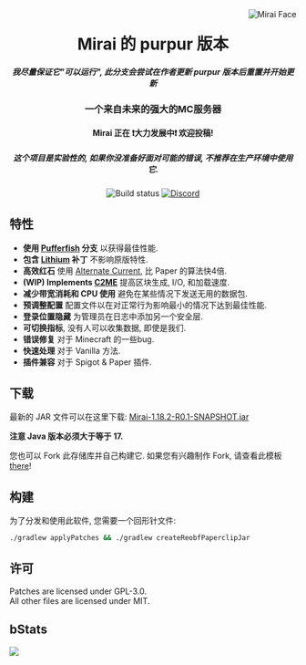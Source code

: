 <img src="logo.webp" alt="Mirai Face" align="right">
<div align="center">
  <h1>Mirai 的 purpur 版本</h1>
  <h5><b><i>我尽量保证它"可以运行", 此分支会尝试在作者更新 purpur 版本后重置并开始更新</i></b></h5>
  
  <h3>一个来自未来的强大的MC服务器</h3>
  <h4>Mirai 正在 ❗大力发展中❗ 欢迎投稿! </h4>
  <h5><b>这个项目是实验性的, 如果你没准备好面对可能的错误, 不推荐在生产环境中使用它.</b></h5>
  
  ![Build status](https://img.shields.io/github/workflow/status/etil2jz/Mirai/Build/ver/1.18?style=for-the-badge)
  [![Discord](https://img.shields.io/discord/928402257605701683?color=5865F2&label=discord&style=for-the-badge)](https://discord.gg/DdH6Yfu9gM)
</div>

## 特性

- **使用 [Pufferfish](https://github.com/pufferfish-gg/Pufferfish) 分支** 以获得最佳性能.
- **包含 [Lithium](https://github.com/CaffeineMC/lithium-fabric) 补丁** 不影响原版特性.
- **高效红石** 使用 [Alternate Current](https://github.com/SpaceWalkerRS/alternate-current), 比 Paper 的算法快4倍.
- **(WIP) Implements [C2ME](https://github.com/RelativityMC/C2ME-fabric)** 提高区块生成, I/O, 和加载速度.
- **减少带宽消耗和 CPU 使用** 避免在某些情况下发送无用的数据包.
- **预调整配置** 配置文件以在对正常行为影响最小的情况下达到最佳性能.
- **登录位置隐藏** 为管理员在日志中添加另一个安全层.
- **可切换指标**, 没有人可以收集数据, 即使是我们.
- **错误修复** 对于 Minecraft 的一些bug.
- **快速处理** 对于 Vanilla 方法.
- **插件兼容** 对于 Spigot & Paper 插件.

## 下载
最新的 JAR 文件可以在这里下载: 
[Mirai-1.18.2-R0.1-SNAPSHOT.jar](https://github.com/etil2jz/Mirai/releases/download/1.18.2/mirai-paperclip-1.18.2-R0.1-SNAPSHOT-reobf.jar)

**注意 Java 版本必须大于等于 17.**

您也可以 Fork 此存储库并自己构建它.
如果您有兴趣制作 Fork, 请查看此模板 [there](https://github.com/PaperMC/paperweight-examples)!

## 构建
为了分发和使用此软件, 您需要一个回形针文件: 

```bash
./gradlew applyPatches && ./gradlew createReobfPaperclipJar
```

## 许可
Patches are licensed under GPL-3.0.  
All other files are licensed under MIT.

## bStats
[![](https://bstats.org/signatures/server-implementation/mirai.svg)](https://bstats.org/plugin/server-implementation/Mirai/14774)
